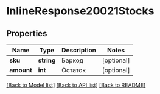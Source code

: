 # InlineResponse20021Stocks

## Properties
Name | Type | Description | Notes
------------ | ------------- | ------------- | -------------
**sku** | **string** | Баркод | [optional] 
**amount** | **int** | Остаток | [optional] 

[[Back to Model list]](../../README.md#documentation-for-models) [[Back to API list]](../../README.md#documentation-for-api-endpoints) [[Back to README]](../../README.md)

